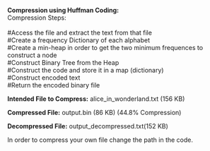 **Compression using Huffman Coding:** <br>
Compression Steps:<br><br>
#Access the file and extract the text from that file <br>
#Create a frequency Dictionary of each alphabet<br>
#Create a min-heap in order to get the two minimum frequences to construct a node<br>
#Construct Binary Tree from the Heap<br>
#Construct the code and store it in a map (dictionary)<br>
#Construct encoded text<br>
#Return the encoded binary file<br>

**Intended File to Compress:** alice_in_wonderland.txt (156 KB)

**Compressed File:** output.bin (86 KB)    (44.8% Compression)

**Decompressed File:** output_decompressed.txt(152 KB)

In order to compress your own file change the path in the code.
